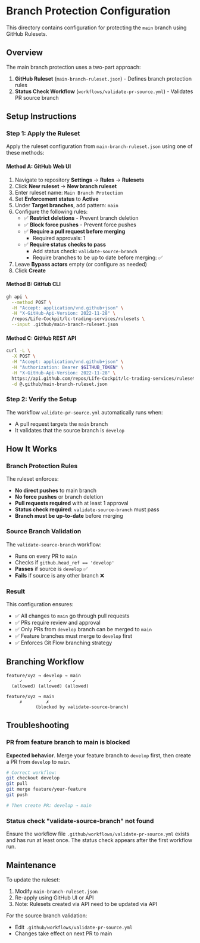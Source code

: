 # Branch Protection Configuration

This directory contains configuration for protecting the `main` branch using GitHub Rulesets.

## Overview

The main branch protection uses a two-part approach:
1. **GitHub Ruleset** (`main-branch-ruleset.json`) - Defines branch protection rules
2. **Status Check Workflow** (`workflows/validate-pr-source.yml`) - Validates PR source branch

## Setup Instructions

### Step 1: Apply the Ruleset

Apply the ruleset configuration from `main-branch-ruleset.json` using one of these methods:

#### Method A: GitHub Web UI

1. Navigate to repository **Settings** → **Rules** → **Rulesets**
2. Click **New ruleset** → **New branch ruleset**
3. Enter ruleset name: `Main Branch Protection`
4. Set **Enforcement status** to **Active**
5. Under **Target branches**, add pattern: `main`
6. Configure the following rules:
   - ✅ **Restrict deletions** - Prevent branch deletion
   - ✅ **Block force pushes** - Prevent force pushes
   - ✅ **Require a pull request before merging**
     - Required approvals: 1
   - ✅ **Require status checks to pass**
     - Add status check: `validate-source-branch`
     - Require branches to be up to date before merging: ✅
7. Leave **Bypass actors** empty (or configure as needed)
8. Click **Create**

#### Method B: GitHub CLI

```bash
gh api \
  --method POST \
  -H "Accept: application/vnd.github+json" \
  -H "X-GitHub-Api-Version: 2022-11-28" \
  /repos/Life-Cockpit/lc-trading-services/rulesets \
  --input .github/main-branch-ruleset.json
```

#### Method C: GitHub REST API

```bash
curl -L \
  -X POST \
  -H "Accept: application/vnd.github+json" \
  -H "Authorization: Bearer $GITHUB_TOKEN" \
  -H "X-GitHub-Api-Version: 2022-11-28" \
  https://api.github.com/repos/Life-Cockpit/lc-trading-services/rulesets \
  -d @.github/main-branch-ruleset.json
```

### Step 2: Verify the Setup

The workflow `validate-pr-source.yml` automatically runs when:
- A pull request targets the `main` branch
- It validates that the source branch is `develop`

## How It Works

### Branch Protection Rules

The ruleset enforces:
- **No direct pushes** to main branch
- **No force pushes** or branch deletion
- **Pull requests required** with at least 1 approval
- **Status check required**: `validate-source-branch` must pass
- **Branch must be up-to-date** before merging

### Source Branch Validation

The `validate-source-branch` workflow:
- Runs on every PR to `main`
- Checks if `github.head_ref == 'develop'`
- **Passes** if source is `develop` ✅
- **Fails** if source is any other branch ❌

### Result

This configuration ensures:
- ✅ All changes to `main` go through pull requests
- ✅ PRs require review and approval
- ✅ Only PRs from `develop` branch can be merged to `main`
- ✅ Feature branches must merge to `develop` first
- ✅ Enforces Git Flow branching strategy

## Branching Workflow

```
feature/xyz → develop → main
     ✓          ✓        ✓
  (allowed) (allowed) (allowed)

feature/xyz → main
     ✗         ✗
           (blocked by validate-source-branch)
```

## Troubleshooting

### PR from feature branch to main is blocked

**Expected behavior**. Merge your feature branch to `develop` first, then create a PR from `develop` to `main`.

```bash
# Correct workflow:
git checkout develop
git pull
git merge feature/your-feature
git push

# Then create PR: develop → main
```

### Status check "validate-source-branch" not found

Ensure the workflow file `.github/workflows/validate-pr-source.yml` exists and has run at least once. The status check appears after the first workflow run.

## Maintenance

To update the ruleset:
1. Modify `main-branch-ruleset.json`
2. Re-apply using GitHub UI or API
3. Note: Rulesets created via API need to be updated via API

For the source branch validation:
- Edit `.github/workflows/validate-pr-source.yml`
- Changes take effect on next PR to main
